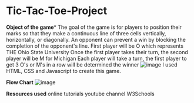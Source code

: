 # Tic-Tac-Toe-Project

**Object of the game***
The goal of the game is for players to position their marks so that they make a continuous line of three cells vertically, horizontally, or diagonally. 
An opponent can prevent a win by blocking the completion of the opponent's line.
First player will be O which represents THE Ohio State University
Once the first player takes their turn, the second player will be M for Michigan
Each player will take a turn, the first player to get 3 O's or M's in a row will be determined the winner
![image](https://github.com/chantuff/Tic-Tac-Toe-Project/assets/78155828/2b100907-22f5-4a2c-81ab-afefa6da1242)
I used HTML, CSS and Javascript to create this game.

**Flow Chart**
![image](https://github.com/chantuff/Tic-Tac-Toe-Project/assets/78155828/18c7414f-dfb9-40f1-aeb6-637cfdc1f794)

**Resources used**
online tutorials youtube channel
W3Schools



